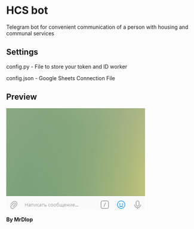 # HCS bot

Telegram bot for convenient communication of a person with housing and communal services

## Settings

config.py - File to store your token and ID worker

config.json - Google Sheets Connection File

## Preview
![preview](preview.gif)

**By MrDlop**

